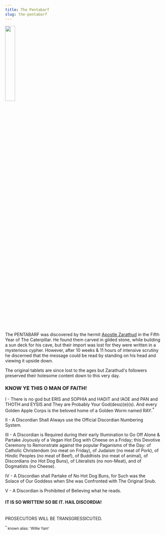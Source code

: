 ```yaml
---
title: The Pentabarf
slug: the-pentabarf
---
```


<img class="center" src="/image/eyeball.png" style="width: 25%">

The PENTABARF was discovered by the hermit <a href="/nom/beati#zarathud">Apostle Zarathud</a> in the Fifth Year of The Caterpillar. He found them carved in gilded stone, while building a sun deck for his cave, but their import was lost for they were written in a mysterious cypher. However, after 10 weeks & 11 hours of intensive scrutiny he discerned that the message could be read by standing on his head and viewing it upside down.

The original tablets are since lost to the ages but Zarathud's followers preserved their holesome content down to this very day.

### KNOW YE THIS O MAN OF FAITH!

I - There is no god but ERIS and SOPHIA and HADIT and IAOE and PAN and THOTH and EYSIS and They are Probably Your God(dess)(e)(s). And every Golden Apple Corps is the beloved home of a Golden Worm named RAY.<sup>*</sup>

II - A Discordian Shall Always use the Official Discordian Numbering System.

III - A Discordian is Required during their early Illumination to Go Off Alone & Partake Joyously of a <span class="scaps">Vegan Hot Dog with Cheese on a Friday</span>; this Devotive Ceremony to Remonstrate against the popular Paganisms of the Day: of Catholic Christendom (no meat on Friday), of Judaism (no meat of Pork), of Hindic Peoples (no meat of Beef), of Buddhists (no meat of animal), of Discordians (no Hot Dog Buns), of Literalists (no non-Meat), and of Dogmatists (no Cheese).

IV - A Discordian shall Partake of No Hot Dog Buns, for Such was the Solace of Our Goddess when She was Confronted with The Original Snub.

V - A Discordian is Prohibited of Believing what he reads.

#### IT IS SO WRITTEN! SO BE IT. HAIL DISCORDIA!
<br>PROSECUTORS WILL BE TRANSGRESSICUTED.

<small><sup>*</sup> known alias: 'Willie Yam'</small>
